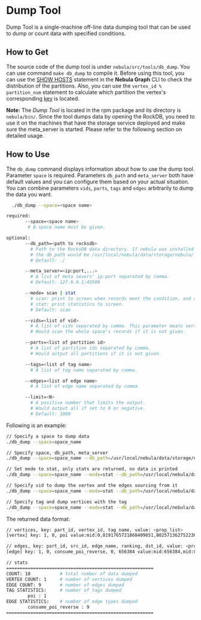 # Dump Tool

Dump Tool is a single-machine off-line data dumping tool that can be used to dump or count data with specified conditions.

## How to Get

The source code of the dump tool is under `nebula/src/tools/db_dump`. You can use command `make db_dump` to compile it. Before using this tool, you can use the [SHOW HOSTS](../../../../../2.query-language/4.statement-syntax/3.utility-statements/show-statements/show-hosts-syntax.md) statement in the **Nebula Graph** CLI to check the distribution of the partitions. Also, you can use the `vertex_id % partition_num` statement to calculate which partition the vertex's corresponding [key](../../../../../1.overview/3.design-and-architecture/2.storage-design.md) is located.

**Note:** The _Dump Tool_ is located in the rpm package and its directory is `nebula/bin/`. Since the tool dumps data by opening the RockDB, you need to use it on the machines that have the storage service deployed and make sure the meta_server is started. Please refer to the following section on detailed usage.

## How to Use

The `db_dump` command displays information about how to use the dump tool. Parameter `space` is required. Parameters `db_path` and `meta_server` both have default values and you can configure them based on your actual situation. You can combine parameters `vids`, `parts`, `tags` and `edges` arbitrarily to dump the data you want.

```bash
  ./db_dump --space=<space name>

required:
       --space=<space name>
        # A space name must be given.

optional:
       --db_path=<path to rocksdb>
         # Path to the RocksDB data directory. If nebula was installed in `/usr/local/nebula`,
         # the db_path would be /usr/local/nebula/data/storage/nebula/
         # Default: ./

       --meta_server=<ip:port,...>
         # A list of meta severs' ip:port separated by comma.
         # Default: 127.0.0.1:45500

       --mode= scan | stat
         # scan: print to screen when records meet the condition, and also print statistics to screen in final.
         # stat: print statistics to screen.
         # Default: scan

       --vids=<list of vid>
         # A list of vids separated by comma. This parameter means vertex_id/edge_src_id
         # Would scan the whole space's records if it is not given.

       --parts=<list of partition id>
         # A list of partition ids separated by comma.
         # Would output all partitions if it is not given.

       --tags=<list of tag name>
         # A list of tag name separated by comma.

       --edges=<list of edge name>
         # A list of edge name separated by comma.

       --limit=<N>
         # A positive number that limits the output.
         # Would output all if set to 0 or negative.
         # Default: 1000
```

Following is an example:

```bash
// Specify a space to dump data
./db_dump --space=space_name

// Specify space, db_path, meta_server
./db_dump --space=space_name --db_path=/usr/local/nebula/data/storage/nebula/ --meta_server=127.0.0.1:45513

// Set mode to stat, only stats are returned, no data is printed
./db_dump --space=space_name --mode=stat --db_path=/usr/local/nebula/data/storage/nebula/ --meta_server=127.0.0.1:45513

// Specify vid to dump the vertex and the edges sourcing from it
./db_dump --space=space_name --mode=stat --db_path=/usr/local/nebula/data/storage/nebula/ --meta_server=127.0.0.1:45513 --vids=123,456

// Specify tag and dump vertices with the tag 
./db_dump --space=space_name --mode=stat --db_path=/usr/local/nebula/data/storage/nebula/ --meta_server=127.0.0.1:45513 --tags=tag1,tag2

```

The returned data format:

```bash
// vertices, key: part_id, vertex_id, tag_name, value: <prop_list>
[vertex] key: 1, 0, poi value:mid:0,8191765721868409651,8025713627522363385,1993089399535188613,3926276052777355165,5123607763506443893,2990089379644866415,poi_name_0,上海,华东,30.2824,120.016,poi_stat_0,poi_fc_0,poi_sc_0,0,poi_star_0,

// edges, key: part_id, src_id, edge_name, ranking, dst_id, value: <prop_list>
[edge] key: 1, 0, consume_poi_reverse, 0, 656384 value:mid:656384,mid:0,7.19312,mid:656384,3897457441682646732,mun:656384,4038264117233984707,dun:656384,empe:656384,mobile:656384,gender:656384,age:656384,rs:656384,fpd:656384,0.75313,1.34433,fpd:656384,0.03567,7.56212,

// stats
=======================================================
COUNT: 10           # total number of data dumped
VERTEX COUNT: 1     # number of vertices dumped
EDGE COUNT: 9       # number of edges dumped
TAG STATISTICS:     # number of tags dumped
        poi : 1
EDGE STATISTICS:    # number of edge types dumped
        consume_poi_reverse : 9
=======================================================
```
